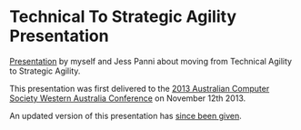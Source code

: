 Technical To Strategic Agility Presentation
===========================================

[Presentation](https://github.com/robdmoore/ACSTechnicalToStrategicAgilityPresentation/raw/master/Presentation.pptx) by myself and Jess Panni about moving from Technical Agility to Strategic Agility.

This presentation was first delivered to the [2013 Australian Computer Society Western Australia Conference](http://www.acs.org.au/branches/western-australia/events/past-event-presentations/event-details?eveID=20274765132648) on November 12th 2013.


An updated version of this presentation has [since been given](https://github.com/robdmoore/MovingFromTechnicalAgilityToStrategicAgilityPresentation).
